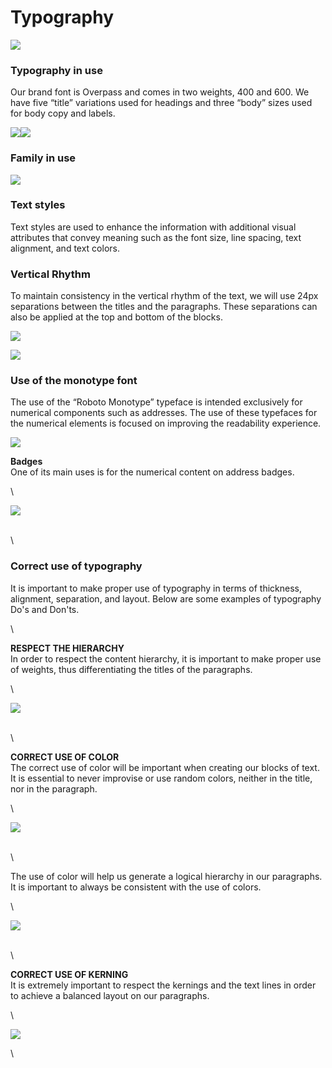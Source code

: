 # Typography



![](https://hack.aragon.org/docs/assets/designSystem/covers/typography.png)

### Typography in use <a href="#typography-in-use" id="typography-in-use"></a>

Our brand font is Overpass and comes in two weights, 400 and 600. We have five “title” variations used for headings and three “body” sizes used for body copy and labels.

[![](https://hack.aragon.org/docs/assets/designSystem/guidelines/overpass.svg)](https://overpassfont.org)[![](https://hack.aragon.org/docs/assets/designSystem/guidelines/roboto.svg)](https://fonts.google.com/specimen/Roboto+Mono)

### Family in use <a href="#family-in-use" id="family-in-use"></a>

![](https://hack.aragon.org/docs/assets/designSystem/guidelines/family-in-use.svg)

### Text styles <a href="#text-styles" id="text-styles"></a>

Text styles are used to enhance the information with additional visual attributes that convey meaning such as the font size, line spacing, text alignment, and text colors.

### Vertical Rhythm <a href="#vertical-rhythm" id="vertical-rhythm"></a>

To maintain consistency in the vertical rhythm of the text, we will use 24px separations between the titles and the paragraphs. These separations can also be applied at the top and bottom of the blocks.

![](https://hack.aragon.org/docs/assets/designSystem/guidelines/vertical-text-1.svg)

![](https://hack.aragon.org/docs/assets/designSystem/guidelines/vertical-texts-2.svg)

### Use of the monotype font <a href="#use-of-the-monotype-font" id="use-of-the-monotype-font"></a>

The use of the “Roboto Monotype” typeface is intended exclusively for numerical components such as addresses. The use of these typefaces for the numerical elements is focused on improving the readability experience.

![](https://hack.aragon.org/docs/assets/designSystem/guidelines/monotype.svg)

**Badges**\
One of its main uses is for the numerical content on address badges.

\


![](https://hack.aragon.org/docs/assets/designSystem/guidelines/monotype-labels.svg)

\
\


### Correct use of typography <a href="#correct-use-of-typography" id="correct-use-of-typography"></a>

It is important to make proper use of typography in terms of thickness, alignment, separation, and layout. Below are some examples of typography Do's and Don'ts.

\


**RESPECT THE HIERARCHY**\
In order to respect the content hierarchy, it is important to make proper use of weights, thus differentiating the titles of the paragraphs.

\


![](https://hack.aragon.org/docs/assets/designSystem/guidelines/correct-typo-1.svg)

\
\


**CORRECT USE OF COLOR**\
The correct use of color will be important when creating our blocks of text. It is essential to never improvise or use random colors, neither in the title, nor in the paragraph.

\


![](https://hack.aragon.org/docs/assets/designSystem/guidelines/correct-typo-2.svg)

\
\


The use of color will help us generate a logical hierarchy in our paragraphs. It is important to always be consistent with the use of colors.

\


![](https://hack.aragon.org/docs/assets/designSystem/guidelines/correct-typo-3.svg)

\
\


**CORRECT USE OF KERNING**\
It is extremely important to respect the kernings and the text lines in order to achieve a balanced layout on our paragraphs.

\


![](https://hack.aragon.org/docs/assets/designSystem/guidelines/correct-typo-4.svg)

\
